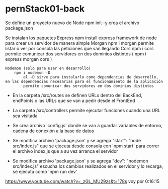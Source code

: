 # pernStack01-back

Se define un proyecto nuevo de Node
    npm init -y
        crea el archivo package.json

Se instalan los paquetes
    Express
        npm install express
            framework de node para crear un servidor de manera simple
    Morgan
        npm i morgan
            permite listar o ver por consola las peticiones que van llegando
    Cors
        npm i cors
            permite comunicar dos servidores en dos dominios distintos
    ( npm i express morgan cors )

    Nodemon (solo para usar en desarrollo)
        npm i nodemon -D
            el -D sirve para instalarlo como dependencias de desarrollo, en las dependencias necesarias para el funcionamiento de la aplicación
            permite comunicar dos servidores en dos dominios distintos

- En la carpeta /src/routes se definen URLs dentro del BackEnd, endPoints o las URLs que se van a pedir desde el FrontEnd

- La carpeta /src/controllers permite ejecutar funciones cuando una URL sea visitada

- Se crea archivo 'config.js' donde se van a guardar variables de entorno, cadena de conexión a la base de datos

- Se modifica archivo 'package.json' y se agrega
    "start": "node src/index.js"
        que se ejecuta desde consola con 'npm start' para correr el archivo index.js que a su vez arranca el servidor

- Se modifica archivo 'package.json' y se agrega
    "dev": "nodemon src/index.js"
        escucha los cambios realizados en el servidor y lo recarga, se ejecuta como 'npm run dev'

https://www.youtube.com/watch?v=_zGL_MU29zs&t=178s
voy por 0:16:15